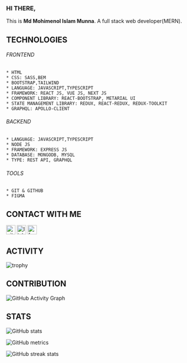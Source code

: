 
### HI THERE,

This is <b>Md Mohimenol Islam Munna</b>. A full stack web developer(MERN).</br>

 
## TECHNOLOGIES

  ###### FRONTEND
  
    * HTML 
    * CSS: SASS,BEM
    * BOOTSTRAP,TAILWIND
    * LANGUAGE: JAVASCRIPT,TYPESCRIPT
    * FRAMEWORK: REACT JS, VUE JS, NEXT JS
    * COMPONENT LIBRARY: REACT-BOOTSTRAP, METARIAL UI
    * STATE MANAGEMENT LIBRARY: REDUX, REACT-REDUX, REDUX-TOOLKIT
    * GRAPHQL: APOLLO-CLIENT
    

  ###### BACKEND
  
    * LANGUAGE: JAVASCRIPT,TYPESCRIPT
    * NODE JS
    * FRAMEWORK: EXPRESS JS
    * DATABASE: MONGODB, MYSQL 
    * TYPE: REST API, GRAPHQL
    
    
  ###### TOOLS
  
    * GIT & GITHUB
    * FIGMA 
    
 
## CONTACT WITH ME

[<img src='https://cdn.jsdelivr.net/npm/simple-icons@3.0.1/icons/github.svg' alt='github' height='25'>](https://github.com/Mohimenol-Islam-Munna)
[<img src='https://cdn.jsdelivr.net/npm/simple-icons@3.0.1/icons/linkedin.svg' alt='linkedin' height='25'>](https://www.linkedin.com/in/mohimenol-munna-a54167132/)
[<img src='https://cdn.jsdelivr.net/npm/simple-icons@3.0.1/icons/facebook.svg' alt='facebook' height='25'>](https://www.facebook.com/mohimenol.munna)  


## ACTIVITY 

![trophy](https://github-profile-trophy.vercel.app/?username=Mohimenol-Islam-Munna&count_private=true)


## CONTRIBUTION 

![GitHub Activity Graph](https://activity-graph.herokuapp.com/graph?username=Mohimenol-Islam-Munna&count_private=true)  


## STATS

![GitHub stats](https://github-readme-stats.vercel.app/api?username=Mohimenol-Islam-Munna&show_icons=true&count_private=true) 

![GitHub metrics](https://metrics.lecoq.io/Mohimenol-Islam-Munna)  

![GitHub streak stats](https://github-readme-streak-stats.herokuapp.com/?user=Mohimenol-Islam-Munna)  

